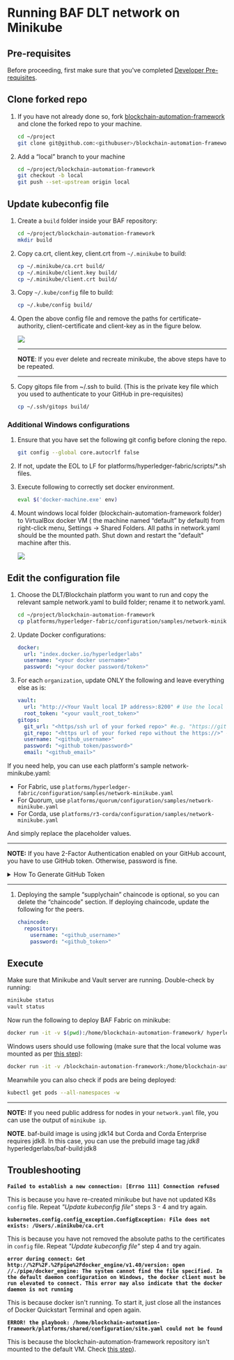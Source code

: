 # Running BAF DLT network on Minikube

## Pre-requisites

Before proceeding, first make sure that you've completed [Developer Pre-requisites](https://blockchain-automation-framework.readthedocs.io/en/develop/developer/dev_prereq.html).

## Clone forked repo

1. If you have not already done so, fork [blockchain-automation-framework](https://github.com/hyperledger-labs/blockchain-automation-framework) and clone the forked repo to your machine.

   ```bash
   cd ~/project
   git clone git@github.com:<githubuser>/blockchain-automation-framework.git
   ```

1. Add a “local” branch to your machine
   ```bash
   cd ~/project/blockchain-automation-framework
   git checkout -b local
   git push --set-upstream origin local
   ```

## Update kubeconfig file

1. Create a `build` folder inside your BAF repository:
   ```bash
   cd ~/project/blockchain-automation-framework
   mkdir build
   ```
1. Copy ca.crt, client.key, client.crt from `~/.minikube` to build:

   ```bash
   cp ~/.minikube/ca.crt build/
   cp ~/.minikube/client.key build/
   cp ~/.minikube/client.crt build/
   ```

1. Copy `~/.kube/config` file to build:

   ```bash
   cp ~/.kube/config build/
   ```

1. Open the above config file and remove the paths for certificate-authority, client-certificate and client-key as in the figure below.

   ![](./../_static/minikube-config.jpg)

   ***

   **NOTE**: If you ever delete and recreate minikube, the above steps have to be repeated.

   ***

1. Copy gitops file from ~/.ssh to build. (This is the private key file which you used to authenticate to your GitHub in pre-requisites)
   ```bash
   cp ~/.ssh/gitops build/
   ```

### Additional Windows configurations

1. Ensure that you have set the following git config before cloning the repo.

   ```bash
   git config --global core.autocrlf false
   ```

1. If not, update the EOL to LF for platforms/hyperledger-fabric/scripts/\*.sh files.

1. Execute following to correctly set docker environment.
   ```bash
   eval $('docker-machine.exe' env)
   ```
   <a name = "windows_mount"></a>
1. Mount windows local folder (blockchain-automation-framework folder) to VirtualBox docker VM ( the machine named “default” by default) from right-click menu, Settings -> Shared Folders. All paths in network.yaml should be the mounted path. Shut down and restart the "default" machine after this.

   ![](./../_static/virtualbox-mountfolder.png)

## Edit the configuration file

1. Choose the DLT/Blockchain platform you want to run and copy the relevant sample network.yaml to build folder; rename it to network.yaml.

   ```bash
   cd ~/project/blockchain-automation-framework
   cp platforms/hyperledger-fabric/configuration/samples/network-minikube.yaml build/network.yaml
   ```

1. Update Docker configurations:
   ```yaml
   docker:
     url: "index.docker.io/hyperledgerlabs"
     username: "<your docker username>"
     password: "<your docker password/token>"
   ```
1. For each `organization`, update ONLY the following and leave everything else as is:

   ```yaml
   vault:
     url: "http://<Your Vault local IP address>:8200" # Use the local IP address rather than localhost e.g. http://192.168.0.1:8200
     root_token: "<your vault_root_token>"
   gitops:
     git_url: "<https/ssh url of your forked repo>" #e.g. "https://github.com/hyperledger-labs/blockchain-automation-framework.git"
     git_repo: "<https url of your forked repo without the https://>" #e.g. "github.com/hyperledger-labs/blockchain-automation-framework.git"
     username: "<github_username>"
     password: "<github token/password>"
     email: "<github_email>"
   ```

If you need help, you can use each platform's sample network-minikube.yaml:

- For Fabric, use `platforms/hyperledger-fabric/configuration/samples/network-minikube.yaml`
- For Quorum, use `platforms/quorum/configuration/samples/network-minikube.yaml`
- For Corda, use `platforms/r3-corda/configuration/samples/network-minikube.yaml`

And simply replace the placeholder values.

---

**NOTE:** If you have 2-Factor Authentication enabled on your GitHub account, you have to use GitHub token. Otherwise, password is fine.

<details>
  <summary>How To Generate GitHub Token</summary>
  
   1. On GitHub page, click your profile icon and then click **Settings**.
   2. On the sidebar, click **Developer settings**.
   3. On the sidebar, click **Personal access tokens**.
   4. Click **Generate new token**.
   5. Add a token description, enable suitable access and click **Generate token**.
   6. Copy the token to a secure location or password management app.

For security reasons, after you leave the page, you can no longer see the token again.

</details>

---

1. Deploying the sample “supplychain” chaincode is optional, so you can delete the “chaincode” section. If deploying chaincode, update the following for the peers.
   ```yaml
   chaincode:
     repository:
       username: "<github_username>"
       password: "<github_token>"
   ```

## Execute

Make sure that Minikube and Vault server are running. Double-check by running:

```bash
minikube status
vault status
```

Now run the following to deploy BAF Fabric on minikube:

```bash
docker run -it -v $(pwd):/home/blockchain-automation-framework/ hyperledgerlabs/baf-build
```

Windows users should use following (make sure that the local volume was mounted as per [this step](#windows_mount)):

```bash
docker run -it -v /blockchain-automation-framework:/home/blockchain-automation-framework/ hyperledgerlabs/baf-build
```

Meanwhile you can also check if pods are being deployed:

```bash
kubectl get pods --all-namespaces -w
```

---

**NOTE:** If you need public address for nodes in your `network.yaml` file, you can use the output of `minikube ip`.

**NOTE**. baf-build image is using jdk14 but Corda and Corda Enterprise requires jdk8. In this case, you can use the prebuild image tag *jdk8*  hyperledgerlabs/baf-build:jdk8

## Troubleshooting

**`Failed to establish a new connection: [Errno 111] Connection refused`**

This is because you have re-created minikube but have not updated K8s `config` file. Repeat _"Update kubeconfig file"_ steps 3 - 4 and try again.

**`kubernetes.config.config_exception.ConfigException: File does not exists: /Users/.minikube/ca.crt`**

This is because you have not removed the absolute paths to the certificates in `config` file. Repeat _"Update kubeconfig file"_ step 4 and try again.

**`error during connect: Get http://%2F%2F.%2Fpipe%2Fdocker_engine/v1.40/version: open //./pipe/docker_engine: The system cannot find the file specified. In the default daemon configuration on Windows, the docker client must be run elevated to connect. This error may also indicate that the docker daemon is not running`**

This is because docker isn't running. To start it, just close all the instances of  Docker Quickstart Terminal and open again.

**`ERROR! the playbook: /home/blockchain-automation-framework/platforms/shared/configuration/site.yaml could not be found`**

This is because the blockchain-automation-framework repository isn't mounted to the default VM. Check [this step](#windows_mount)).
